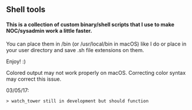                              
##                            Shell tools
                             
#### This is a collection of custom binary/shell scripts that I use to make NOC/sysadmin work a little faster. ###

You can place them in /bin (or /usr/local/bin in macOS) like I do or place in your user directory and save .sh file extensions on them.

Enjoy! :)

  Colored output may not work properly on macOS.
  Correcting color syntax may correct this issue.
 
  03/05/17:
  
    > watch_tower still in development but should function
